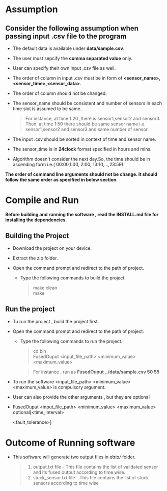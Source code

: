 # Assumption

## Consider the following assumption when passing input **.csv** file to the program

* The default data is available under **data/sample.csv**.

* The user must sepcify the **comma separated value** only.

* User can specify their own input .csv file as well.

* The order of column in input .csv must be in form of **<sensor_name>,<sensor_time>,<sensor_data>**.

* The order of column should not be changed.

* The sensor_name should be consistent and number of sensors in each time slot is assumed to be same.
	> For instance, at time 1:20 ,there is sensor1,sensor2 and sensor3.
	> Then, at time 1:50 there should be same sensor name i.e. sensor1,sensor2 and sensor3 and same number of sensor.

* The input .csv should be sorted in context of time and sensor name.

* The sensor_time is in **24clock** format specified in hours and mins.

* Algorithm doesn't consider the next day.So, the time should be in ascending form i.e.( 00:00,1:00, 2:00, 13:10,...,23:59).

**The order of command line arguments should not be change. It should follow the same order as specified in below section**.<br>
# Compile and Run

**Before building and running the software , read the INSTALL.md file for installing the dependencies.**

## Building the Project

* Download the project on your device.

* Extract the zip folder.

* Open the command prompt and redirect to the path of project.

	* Type the following commands to build the project.<br>
		>  make clean<br>
		>  make<br>

## Run the project

* Tu run the project , build the project first.

* Open the command prompt and redirect to the path of project.

	*  Type the following commands to run the project.
		> cd bin<br>
		> FusedOuput <input_file_path> <minimum_value> <maximum_value><br>

	    > For instance , run as **FusedOuput ../data/sample.csv 50 55**

* To run the software <input_file_path> <minimum_value> <maximum_value> is compulsory argument.<br>

* User can also provide the other arguments , but they are optional<br>

* FusedOuput <input_file_path> <minimum_value> <maximum_value> optional[<time_interval> <p> <fault_tolerance>]

# Outcome of Running software

* This software will generate two output files in *data/* folder.
    > 1. output.txt file - This file contains the list of validated sensor and its fused output according to time wise.<br>
    > 2. stuck_sensor.txt file - This file contains the list of stuck sensors according to time wise<br>

